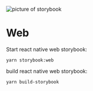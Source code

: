 ![picture of storybook](https://github.com/user-attachments/assets/cf98766d-8b90-44ab-b718-94ab16e63205)

# Web

Start react native web storybook:

```
yarn storybook:web
```

build react native web storybook:

```sh
yarn build-storybook
```
